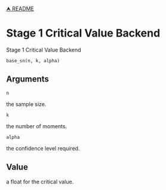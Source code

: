 [⮝ README](../README.md)

# Stage 1 Critical Value Backend

Stage 1 Critical Value Backend

    base_sn(n, k, alpha)

## Arguments

`n`

the sample size.

`k`

the number of moments.

`alpha`

the confidence level required.

## Value

a float for the critical value.
